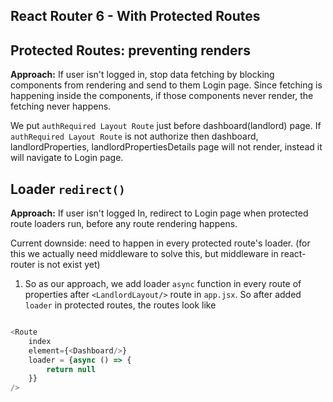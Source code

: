 ## React Router 6 - With Protected Routes

## **Protected Routes:** preventing renders 

**Approach:** If user isn't logged in, stop data fetching by blocking components from rendering and send to them Login page. Since fetching is happening inside the components, if those components never render, the fetching never happens. 

We put `authRequired Layout Route` just before dashboard(landlord) page. If `authRequired Layout Route` is not authorize then dashboard, landlordProperties, landlordPropertiesDetails page will not render, instead it will navigate to Login page. 

## **Loader `redirect()`**

**Approach:** If user isn't logged In, redirect to Login page when protected route loaders run, before any route rendering happens. 

Current downside: need to happen in every protected route's loader. (for this we actually need middleware to solve this, but middleware in react-router is not exist yet)

1. So as our approach, we add loader `async` function in every route of properties after `<LandlordLayout/>` route in `app.jsx`. So after added `loader` in protected routes, the routes look like

```js

<Route 
    index 
    element={<Dashboard/>}
    loader = {async () => {
        return null
    }}
/>
```